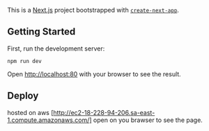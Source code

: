 This is a [Next.js](https://nextjs.org/) project bootstrapped with [`create-next-app`](https://github.com/vercel/next.js/tree/canary/packages/create-next-app).

## Getting Started

First, run the development server:

```npm run dev```

Open [http://localhost:80](http://localhost:80) with your browser to see the result.

## Deploy

hosted on aws [http://ec2-18-228-94-206.sa-east-1.compute.amazonaws.com/] open on you brawser to see the page.